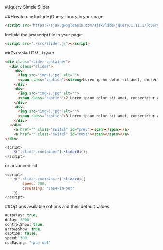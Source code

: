 #Jquery Simple Slider

##How to use
Include jQuery library in your page:
````html
<script src="https://ajax.googleapis.com/ajax/libs/jquery/1.11.1/jquery.min.js"></script>
````
Include the javascript file in your page:
````html
<script src="./src/slider.js"></script>
````
##Example
HTML layout
````html
<div class="slider-container">
  <div class="slider">
    <div>
      <img src="img-1.jpg" alt="">
      <span class="caption"><strong>Lorem ipsum dolor sit amet, consectetur adipisicing elit.<a href="">Далее >></a> </span>
    </div>
    <div>
      <img src="img-2.jpg" alt="">
      <span class="caption">2 Lorem ipsum dolor sit amet, consectetur adipisicing elit. Culpa, facilis.</span>
    </div>
    <div>
      <img src="img-3.jpg" alt="">
      <span class="caption">3 Lorem ipsum dolor sit amet, consectetur adipisicing elit. Suscipit, culpa!</span>
    </div>
  </div>
    <a href="" class="switch" id="prev"><span></span></a>
    <a href="" class="switch" id="next"><span></span></a>
</div>
````
````javascript
<script>
	$(".slider-container").sliderUi();
</script>
````
or advanced init
````javascript
<script>
	$(".slider-container").sliderUi({
		speed: 700,
		cssEasing: "ease-in-out"
	});
</script>
````
##Options
available options and their default values
````javascript
autoPlay: true,
delay: 3000,
controlShow: true,
arrowsShow: true,
caption: false,
speed: 300,
cssEasing: "ease-out"
````